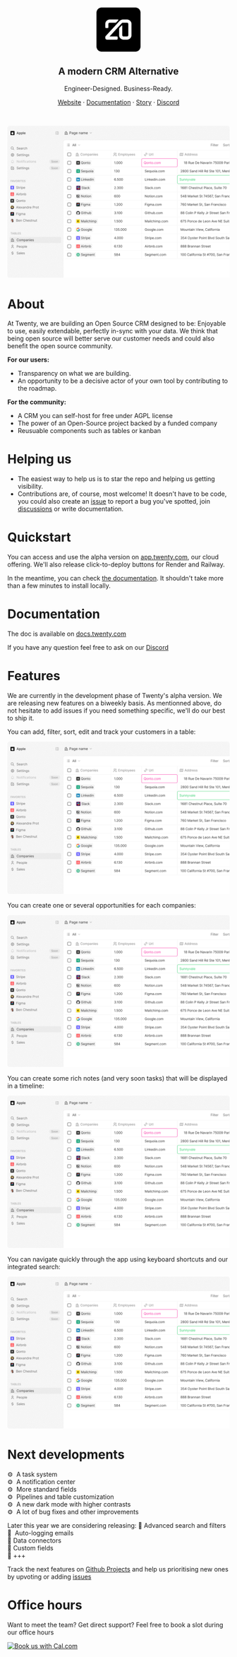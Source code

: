 
</br>
<p align="center">
  <a href="https://www.twenty.com">
    <img src="./docs/static/img/logo-square-dark.svg" width="100px" alt="Twenty logo" />
  </a>
</p>

<h2 align="center" >A modern CRM Alternative</h3>
<p align="center">Engineer-Designed. Business-Ready.

</p>
<p align="center"><a href="https://twenty.com">Website</a> · <a href="https://docs.twenty.com">Documentation</a> · <a href="https://twenty.com/story">Story</a> · <a href="https://discord.com/invite/3Wneyvmn">Discord</a></p>
<br />

<p align="center">
  <a href="https://www.twenty.com">
    <picture>
      <source media="(prefers-color-scheme: dark)" srcset="https://raw.githubusercontent.com/twentyhq/twenty/main/docs/static/img/preview-dark.png">
      <source media="(prefers-color-scheme: light)" srcset="https://raw.githubusercontent.com/twentyhq/twenty/main/docs/static/img/preview-light.png">
      <img src="./docs/static/img/preview-light.png" alt="Companies view" />
    </picture>
  </a>
</p>

# About
At Twenty, we are building an Open Source CRM designed to be: Enjoyable to use, easily extendable, perfectly in-sync with your data. We think that being open source will better serve our customer needs and could also benefit the open source community.

**For our users:**
- Transparency on what we are building.
- An opportunity to be a decisive actor of your own tool by contributing to the roadmap.
  
**For the community:**
- A CRM you can self-host for free under AGPL license
- The power of an Open-Source project backed by a funded company
- Reusuable components such as tables or kanban

# Helping us
- The easiest way to help us is to star the repo and helping us getting visibility.
- Contributions are, of course, most welcome! It doesn't have to be code, you could also create an [issue](https://github.com/twentyhq/twenty/issues) to report a bug you've spotted, join [discussions](https://github.com/twentyhq/twenty/discussions) or write documentation.

# Quickstart
You can access and use the alpha version on [app.twenty.com](https://app.twenty.com), our cloud offering. We'll also release click-to-deploy buttons for Render and Railway.

In the meantime, you can check [the documentation](https://docs.twenty.com/start/local-setup). It shouldn't take more than a few minutes to install locally.

# Documentation
The doc is available on [docs.twenty.com](https://docs.twenty.com)

If you have any question feel free to ask on our [Discord](https://discord.com/invite/3Wneyvmn)

# Features
We are currently in the development phase of Twenty's alpha version. We are releasing new features on a biweekly basis. As mentionned above, do not hesitate to add issues if you need something specific, we'll do our best to ship it.

You can add, filter, sort, edit and track your customers in a table:

<p align="center">
  <a href="https://www.twenty.com">
    <picture>
      <source media="(prefers-color-scheme: dark)" srcset="https://raw.githubusercontent.com/twentyhq/twenty/main/docs/static/img/visualise-customer-dark.png">
      <source media="(prefers-color-scheme: light)" srcset="https://raw.githubusercontent.com/twentyhq/twenty/main/docs/static/img/visualise-customer-light.png">
      <img src="./docs/static/img/preview-light.png" alt="Companies view" />
    </picture>
  </a>
</p>

You can create one or several opportunities for each companies:

<p align="center">
  <a href="https://www.twenty.com">
    <picture>
      <source media="(prefers-color-scheme: dark)" srcset="https://raw.githubusercontent.com/twentyhq/twenty/main/docs/static/img/follow-your-deals-dark.png">
      <source media="(prefers-color-scheme: light)" srcset="https://raw.githubusercontent.com/twentyhq/twenty/main/docs/static/img/follow-your-deals-light.png">
      <img src="./docs/static/img/preview-light.png" alt="Companies view" />
    </picture>
  </a>
</p>

You can create some rich notes (and very soon tasks) that will be displayed in a timeline:

<p align="center">
  <a href="https://www.twenty.com">
    <picture>
      <source media="(prefers-color-scheme: dark)" srcset="https://raw.githubusercontent.com/twentyhq/twenty/main/docs/static/img/rich-notes-dark.png">
      <source media="(prefers-color-scheme: light)" srcset="https://raw.githubusercontent.com/twentyhq/twenty/main/docs/static/img/rich-notes-light.png">
      <img src="./docs/static/img/preview-light.png" alt="Companies view" />
    </picture>
  </a>
</p>

You can navigate quickly through the app using keyboard shortcuts and our integrated search:

<p align="center">
  <a href="https://www.twenty.com">
    <picture>
      <source media="(prefers-color-scheme: dark)" srcset="https://raw.githubusercontent.com/twentyhq/twenty/main/docs/static/img/shortcut-navigation-dark.png">
      <source media="(prefers-color-scheme: light)" srcset="https://raw.githubusercontent.com/twentyhq/twenty/main/docs/static/img/shortcut-navigation-light.png">
      <img src="./docs/static/img/preview-light.png" alt="Companies view" />
    </picture>
  </a>
</p>

# Next developments

⚙️  A task system<br>
⚙️  A notification center<br>
⚙️  More standard fields<br>
⚙️  Pipelines and table customization<br>
⚙️  A new dark mode with higher contrasts<br>
⚙️  A lot of bug fixes and other improvements<br>

Later this year we are considering releasing:
📅  Advanced search and filters<br>
📅  Auto-logging emails<br>
📅  Data connectors<br>
📅  Custom fields<br>
📅  +++<br>

Track the next features on [Github Projects](https://github.com/orgs/twentyhq/projects/1) and help us prioritising new ones by upvoting or adding [issues](https://github.com/twentyhq/twenty/issues)


# Office hours
Want to meet the team? Get direct support?
Feel free to book a slot during our office hours

<a href="https://cal.com/team/twenty?utm_source=banner&utm_campaign=oss">
  <picture>
    <source media="(prefers-color-scheme: dark)" srcset="https://cal.com/book-with-cal-dark.svg">
    <source media="(prefers-color-scheme: light)" srcset="https://cal.com/book-with-cal-light.svg">
    <img alt="Book us with Cal.com" src="https://cal.com/book-with-cal-light.svg" height="40">
  </picture>
</a>
